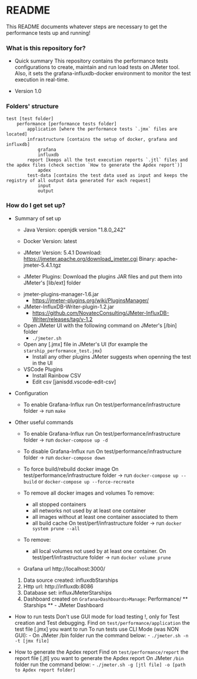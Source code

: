# README #

This README documents whatever steps are necessary to get the performance tests up and running!

### What is this repository for? ###

* Quick summary
This repository contains the performance tests configurations to create, maintain and run load tests on JMeter tool. Also, it sets the grafana-influxdb-docker environment to monitor the test execution in real-time.

* Version
1.0


### Folders' structure ###
    
    test [test folder]
        performance [performance tests folder]
            application [where the performance tests `.jmx` files are located]
            infrastructure [contains the setup of docker, grafana and influxdb]
                grafana
                influxdb
            report [keeps all the test execution reports `.jtl` files and the apdex files (check section `How to generate the Apdex report`)]
                apdex
            test-data [contains the test data used as input and keeps the registry of all output data generated for each request]
                input
                output

### How do I get set up? ###

* Summary of set up
    * Java
    Version: openjdk version "1.8.0_242"

    * Docker
    Version: latest

    * JMeter 
    Version: 5.4.1
    Download: https://jmeter.apache.org/download_jmeter.cgi
    Binary: apache-jmeter-5.4.1.tgz
    
    * JMeter Plugins: 
    Download the plugins JAR files and put them into JMeter's [lib/ext] folder
    - jmeter-plugins-manager-1.6.jar 
        - https://jmeter-plugins.org/wiki/PluginsManager/
    - JMeter-InfluxDB-Writer-plugin-1.2.jar 
        - https://github.com/NovatecConsulting/JMeter-InfluxDB-Writer/releases/tag/v-1.2
    - Open JMeter UI with the following command on JMeter's [/bin] folder
        - `./jmeter.sh`
    - Open any [.jmx] file in JMeter's UI (for example the `starship_performance_test.jmx`)
        - Install any other plugins JMeter suggests when openning the test in the UI
   
    * VSCode Plugins
        - Install Rainbow CSV
        - Edit csv [janisdd.vscode-edit-csv]
    
* Configuration
    * To enable Grafana-Influx run
        On test/performance/infrastructure folder -> run `make`

* Other useful commands
    * To enable Grafana-Influx run
    On test/performance/infrastructure folder -> run `docker-compose up -d` 

    * To disable Grafana-Influx run
    On test/performance/infrastructure folder -> run `docker-compose down` 

    * To force build/rebuild docker image
    On test/performance/infrastructure folder -> run `docker-compose up --build` or `docker-compose up --force-recreate` 

    * To remove all docker images and volumes
    To remove:
        - all stopped containers
        - all networks not used by at least one container
        - all images without at least one container associated to them
        - all build cache
        On test/perf/infrastructure folder -> run `docker system prune --all`

    * To remove: 
        - all local volumes not used by at least one container.
        On test/perf/infrastructure folder -> run `docker volume prune`

    * Grafana url
    http://localhost:3000/          
    
    1. Data source created: influxdbStarships
    2. Http url: http://influxdb:8086
    3. Database set: influxJMeterStarships
    4. Dashboard created on `Grafana>Dashboards>Manage`: Performance/ ** Starships ** - JMeter Dashboard
    
*  How to run tests
    Don't use GUI mode for load testing !, only for Test creation and Test debugging.
    Find on `test/performance/application` the test file [.jmx] you want to run
    To run tests use CLI Mode (was NON GUI):
        - On JMeter /bin folder run the command below:
            - `./jmeter.sh -n -t [jmx file]`

* How to generate the Apdex report
    Find on `test/performance/report` the report file [.jtl] you want to generate the Apdex report
    On JMeter `/bin` folder run the command below:
            - `./jmeter.sh -g [jtl file] -o [path to Apdex report folder]`